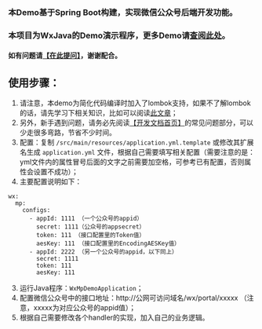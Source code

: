 ### 本Demo基于Spring Boot构建，实现微信公众号后端开发功能。
### 本项目为WxJava的Demo演示程序，更多Demo请[查阅此处](https://github.com/Wechat-Group/WxJava/blob/master/demo.md)。
#### 如有问题请[【在此提问】](https://github.com/binarywang/weixin-java-mp-demo-springboot/issues)，谢谢配合。
## 使用步骤：
1. 请注意，本demo为简化代码编译时加入了lombok支持，如果不了解lombok的话，请先学习下相关知识，比如可以阅读[此文章](https://mp.weixin.qq.com/s/cUc-bUcprycADfNepnSwZQ)；
1. 另外，新手遇到问题，请务必先阅读[【开发文档首页】](https://github.com/Wechat-Group/WxJava/wiki)的常见问题部分，可以少走很多弯路，节省不少时间。
1. 配置：复制 `/src/main/resources/application.yml.template` 或修改其扩展名生成 `application.yml` 文件，根据自己需要填写相关配置（需要注意的是：yml文件内的属性冒号后面的文字之前需要加空格，可参考已有配置，否则属性会设置不成功）；
2. 主要配置说明如下：
```
wx:
  mp:
    configs:
      - appId: 1111 （一个公众号的appid）
        secret: 1111（公众号的appsecret）
        token: 111 （接口配置里的Token值）
        aesKey: 111 （接口配置里的EncodingAESKey值）
      - appId: 2222 （另一个公众号的appid，以下同上）
        secret: 1111
        token: 111
        aesKey: 111
```
3. 运行Java程序：`WxMpDemoApplication`；
4. 配置微信公众号中的接口地址：http://公网可访问域名/wx/portal/xxxxx （注意，xxxxx为对应公众号的appid值）；
5. 根据自己需要修改各个handler的实现，加入自己的业务逻辑。
	

